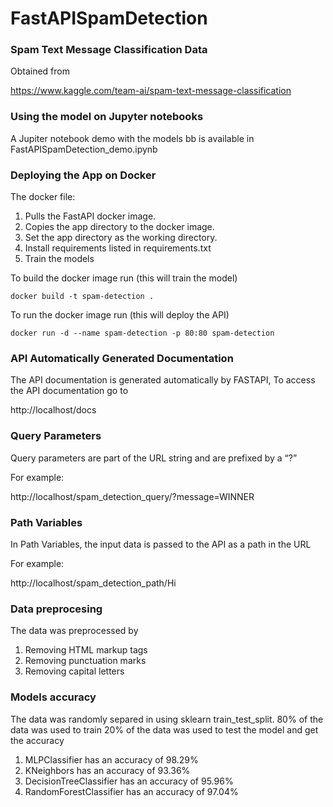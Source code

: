 # FastAPISpamDetection

### Spam Text Message Classification Data
Obtained from

https://www.kaggle.com/team-ai/spam-text-message-classification


### Using the model on Jupyter notebooks
A Jupiter notebook demo with the models bb	is available in FastAPISpamDetection_demo.ipynb

### Deploying the App on Docker
The docker file:
1. Pulls the FastAPI docker image.
1. Copies the app directory to the docker image.
1. Set the app directory as the working directory.
1. Install requirements listed in requirements.txt
1. Train the models

To build the docker image run (this will train the model)
```
docker build -t spam-detection .
```
To run the docker image run (this will deploy the API)
```
docker run -d --name spam-detection -p 80:80 spam-detection
```

### API Automatically Generated Documentation
The API documentation is generated automatically by FASTAPI, 
To access the API documentation go to 

http://localhost/docs

### Query Parameters
Query parameters are part of the URL string and are prefixed by a “?”

For example:

http://localhost/spam_detection_query/?message=WINNER

### Path Variables
In Path Variables, the input data is passed to the API as a path in the URL

For example:

http://localhost/spam_detection_path/Hi

### Data preprocesing  
The data was preprocessed by 
1. Removing HTML markup tags
1. Removing punctuation marks
1. Removing capital letters

### Models accuracy 
The data was randomly separed in using sklearn train_test_split.
80% of the data was used to train 
20% of the data was used to test the model and get the accuracy

1. MLPClassifier has an accuracy of 98.29%
1. KNeighbors has an accuracy of 93.36%
1. DecisionTreeClassifier has an accuracy of 95.96%
1. RandomForestClassifier has an accuracy of 97.04%

